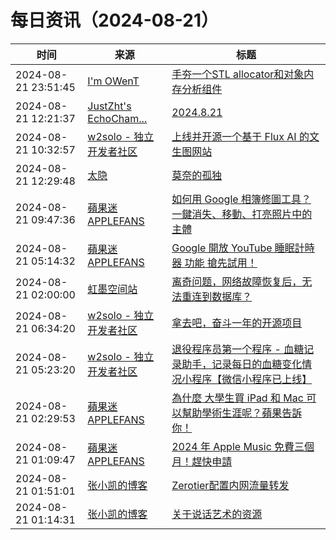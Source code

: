 ﻿# 每日资讯（2024-08-21）

|时间|来源|标题|
|---|---|---|
|2024-08-21 23:51:45|[I'm OWenT](https://owent.net/index.xml)|[手夯一个STL allocator和对象内存分析组件](//owent.net/2024/2404.html)|
|2024-08-21 12:21:37|[JustZht's EchoCham...](https://www.justzht.com/rss/)|[2024.8.21](https://www.justzht.com/2024-8-21/)|
|2024-08-21 10:32:57|[w2solo - 独立开发者社区](https://w2solo.com/topics/feed)|[上线并开源一个基于 Flux AI 的文生图网站](https://w2solo.com/topics/4944)|
|2024-08-21 12:29:48|[太隐](https://wangyurui.com/feed.xml)|[莫奈的孤独](https://wangyurui.com/posts/shui-lian-6818149e)|
|2024-08-21 09:47:36|[蘋果迷 APPLEFANS](https://applefans.today/feed/)|[如何用 Google 相簿修圖工具？一鍵消失、移動、打亮照片中的主體](https://applefans.today/2024-08-google-photos-editing-features-availability/)|
|2024-08-21 05:14:32|[蘋果迷 APPLEFANS](https://applefans.today/feed/)|[Google 開放 YouTube 睡眠計時器 功能 搶先試用！](https://applefans.today/2024-08-youtube-sleep-timer-features/)|
|2024-08-21 02:00:00|[虹墨空间站](https://www.imaegoo.com/atom.xml)|[离奇问题，网络故障恢复后，无法重连到数据库？](https://www.imaegoo.com/2024/conn-pool-pro-issue/)|
|2024-08-21 06:34:20|[w2solo - 独立开发者社区](https://w2solo.com/topics/feed)|[拿去吧，奋斗一年的开源项目](https://w2solo.com/topics/4943)|
|2024-08-21 05:23:20|[w2solo - 独立开发者社区](https://w2solo.com/topics/feed)|[退役程序员第一个程序 - 血糖记录助手，记录每日的血糖变化情况小程序【微信小程序已上线】](https://w2solo.com/topics/4942)|
|2024-08-21 02:29:53|[蘋果迷 APPLEFANS](https://applefans.today/feed/)|[為什麼 大學生買 iPad 和 Mac 可以幫助學術生涯呢？蘋果告訴你！](https://applefans.today/2024-08-why-college-students-need-mac-and-ipad/)|
|2024-08-21 01:09:47|[蘋果迷 APPLEFANS](https://applefans.today/feed/)|[2024 年 Apple Music 免費三個月！趕快申請](https://applefans.today/2024-8-apple-music-free-three-month/)|
|2024-08-21 01:51:01|[张小凯的博客](https://jasonkayzk.github.io/atom.xml)|[Zerotier配置内网流量转发](https://jasonkayzk.github.io/2024/08/21/Zerotier%E9%85%8D%E7%BD%AE%E5%86%85%E7%BD%91%E6%B5%81%E9%87%8F%E8%BD%AC%E5%8F%91/)|
|2024-08-21 01:14:31|[张小凯的博客](https://jasonkayzk.github.io/atom.xml)|[关于说话艺术的资源](https://jasonkayzk.github.io/2024/08/21/%E5%85%B3%E4%BA%8E%E8%AF%B4%E8%AF%9D%E8%89%BA%E6%9C%AF%E7%9A%84%E8%B5%84%E6%BA%90/)|
